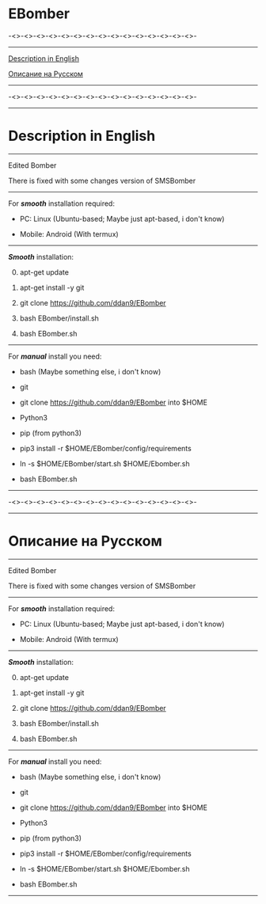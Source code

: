 # EBomber

-<>-<>-<>-<>-<>-<>-<>-<>-<>-<>-<>-<>-<>-<>-<>-

----------------------------------------------

[Description in English](#Description-in-English)

[Описание на Русском](#Описание-на-Русском)

----------------------------------------------

-<>-<>-<>-<>-<>-<>-<>-<>-<>-<>-<>-<>-<>-<>-<>-

----------------------------------------------

# Description in English

----------------------------------------------

 Edited Bomber

 There is fixed with some changes version of SMSBomber

----------------------------------------------

For ***smooth*** installation required: 

- PC: Linux (Ubuntu-based; Maybe just apt-based, i don't know)

- Mobile: Android (With termux)

----------------------------------------------

***Smooth*** installation:

0. apt-get update 

1. apt-get install -y git

3. git clone https://github.com/ddan9/EBomber

4. bash EBomber/install.sh

5. bash EBomber.sh

----------------------------------------------

For ***manual*** install you need:

- bash (Maybe something else, i don't know)

- git

- git clone https://github.com/ddan9/EBomber into $HOME

- Python3

- pip (from python3)

- pip3 install -r $HOME/EBomber/config/requirements

- ln -s $HOME/EBomber/start.sh $HOME/Ebomber.sh

- bash EBomber.sh

----------------------------------------------

-<>-<>-<>-<>-<>-<>-<>-<>-<>-<>-<>-<>-<>-<>-<>-

----------------------------------------------

# Описание на Русском

----------------------------------------------

 Edited Bomber

 There is fixed with some changes version of SMSBomber

----------------------------------------------

For ***smooth*** installation required: 

- PC: Linux (Ubuntu-based; Maybe just apt-based, i don't know)

- Mobile: Android (With termux)

----------------------------------------------

***Smooth*** installation:

0. apt-get update 

1. apt-get install -y git

3. git clone https://github.com/ddan9/EBomber

4. bash EBomber/install.sh

5. bash EBomber.sh

----------------------------------------------

For ***manual*** install you need:

- bash (Maybe something else, i don't know)

- git

- git clone https://github.com/ddan9/EBomber into $HOME

- Python3

- pip (from python3)

- pip3 install -r $HOME/EBomber/config/requirements

- ln -s $HOME/EBomber/start.sh $HOME/Ebomber.sh

- bash EBomber.sh

----------------------------------------------
